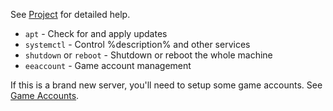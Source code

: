 See [Project](https:/http://github.com/rockfire-redmoon/iceee/) for detailed help.

 * `apt` - Check for and apply updates
 * `systemctl` - Control %description% and other services
 * `shutdown` or `reboot` - Shutdown or reboot the whole machine
 * `eeaccount` - Game account management

If this is a brand new server, you'll need to setup some game accounts. See 
[Game Accounts](https://github.com/rockfireredmoon/iceee/blob/master/Doc/ACCOUNTS.md).